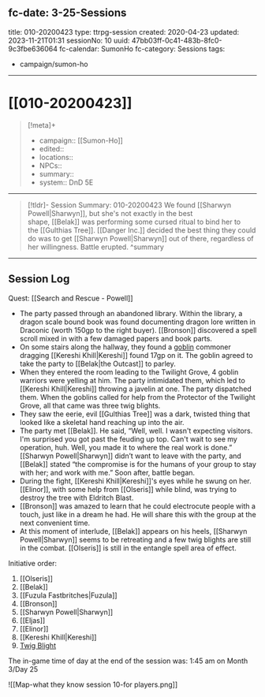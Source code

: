 fc-date: 3-25-Sessions
---
title: 010-20200423
type: ttrpg-session
created: 2020-04-23
updated: 2023-11-21T01:31
sessionNo: 10
uuid: 47bb03ff-0c41-483b-8fc0-9c3fbe636064
fc-calendar: SumonHo
fc-category: Sessions
tags:
  - campaign/sumon-ho
---

# [[010-20200423]]

> [!meta]+
>
> - campaign:: [[Sumon-Ho]]
> - edited::
> - locations::
> - NPCs::
> - summary::
> - system:: DnD 5E

---

> [!tldr]- Session Summary: 010-20200423
> We found [[Sharwyn Powell|Sharwyn]], but she's not exactly in the best shape, [[Belak]] was performing some cursed ritual to bind her to the [[Gulthias Tree]]. [[Danger Inc.]] decided the best thing they could do was to get [[Sharwyn Powell|Sharwyn]] out of there, regardless of her willingness. Battle erupted.
>  ^summary

---


## Session Log

Quest: [[Search and Rescue - Powell]]

- The party passed through an abandoned library. Within the library, a dragon scale bound book was found documenting dragon lore written in Draconic (worth 150gp to the right buyer). [[Bronson]] discovered a spell scroll mixed in with a few damaged papers and book parts. 
- On some stairs along the hallway, they found a [goblin](https://ddb.ac/monsters/goblin) commoner dragging [[Kereshi Khill|Kereshi]] found 17gp on it. The goblin agreed to take the party to [[Belak|the Outcast]] to parley.
- When they entered the room leading to the Twilight Grove, 4 goblin warriors were yelling at him. The party intimidated them, which led to [[Kereshi Khill|Kereshi]] throwing a javelin at one. The party dispatched them. When the goblins called for help from the Protector of the Twilight Grove, all that came was three twig blights.
- They saw the eerie, evil [[Gulthias Tree]] was a dark, twisted thing that looked like a skeletal hand reaching up into the air.
- The party met [[Belak]]. He said, “Well, well. I wasn't expecting visitors. I'm surprised you got past the feuding up top. Can't wait to see my operation, huh. Well, you made it to where the real work is done.” [[Sharwyn Powell|Sharwyn]] didn’t want to leave with the party, and [[Belak]] stated “the compromise is for the humans of your group to stay with her; and work with me.” Soon after, battle began.
- During the fight, [[Kereshi Khill|Kereshi]]'s eyes while he swung on her. [[Elinor]], with some help from [[Olseris]] while blind, was trying to destroy the tree with Eldritch Blast.
- [[Bronson]] was amazed to learn that he could electrocute people with a touch, just like in a dream he had. He will share this with the group at the next convenient time.
- At this moment of interlude, [[Belak]] appears on his heels, [[Sharwyn Powell|Sharwyn]] seems to be retreating and a few twig blights are still in the combat. [[Olseris]] is still in the entangle spell area of effect.

Initiative order: 

1. [[Olseris]]
2. [[Belak]]
3. [[Fuzula Fastbritches|Fuzula]]
4. [[Bronson]]
5. [[Sharwyn Powell|Sharwyn]]
6. [[Eljas]]
7. [[Elinor]]
8. [[Kereshi Khill|Kereshi]]
9. [Twig Blight](https://ddb.ac/monsters/twig-blight)

The in-game time of day at the end of the session was: 1:45 am on Month 3/Day 25

![[Map-what they know session 10-for players.png]]
